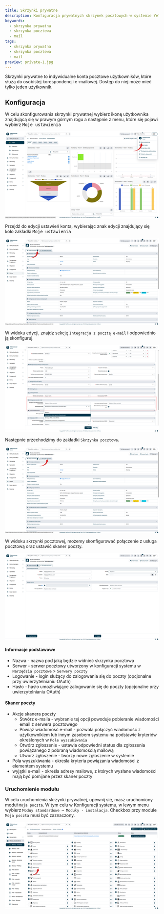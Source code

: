 ```yaml
---
title: Skrzynki prywatne
description: Konfiguracja prywatnych skrzynek pocztowych w systemie YetiForce
keywords:
  - skrzynka prywatna
  - skrzynka pocztowa
  - mail
tags:
  - skrzynka prywatna
  - skrzynka pocztowa
  - mail
preview: private-1.jpg
---
```


Skrzynki prywatne to indywidualne konta pocztowe użytkowników, które służą do osobistej korespondencji e-mailowej. Dostęp do niej może mieć tylko jeden użytkownik.

## Konfiguracja

W celu skonfigurowania skrzynki prywatnej wybierz ikonę użytkownika znajdującą się w prawym górnym rogu a następnie z menu, które się pojawi wybierz <kbd>Moje ustawienia</kbd>

![private-1](private-1.jpg)

Przejdź do edycji ustawień konta, wybierając znak edycji znajdujący się koło zakładki <kbd>Moje ustawienia</kbd>

![private-2](private-2.jpg)

W widoku edycji, znajdź sekcję `Integracja z pocztą e-mail` i odpowiednio ją skonfiguruj.

![private-3](private-3.jpg)

Następnie przechodzimy do zakładki `Skrzynka pocztowa`.

![private-4](private-4.jpg)

W widoku skrzynki pocztowej, możemy skonfigurować połączenie z usługa pocztową oraz ustawić skaner poczty.

![private-5](private-5.jpg)

#### Informacje podstawowe

- Nazwa - nazwa pod jaką będzie widnieć skrzynka pocztowa
- Serwer - serwer pocztowy utworzony w konfiguracji systemu w `Narzędzia pocztowe` > `Serwery poczty`
- Logowanie - login służący do zalogowania się do poczty (opcjonalne przy uwierzytelnianiu OAuth)
- Hasło - hasło umożliwiające zalogowanie się do poczty (opcjonalne przy uwierzytelnianiu OAuth)

#### Skaner poczty

- Akcje skanera poczty
  - Stwórz e-maila - wybranie tej opcji powoduje pobieranie wiadomości email z serwera pocztowego
  - Powiąż wiadomość e-mail - pozwala połączyć wiadomość z użytkownikiem lub innym zasobem systemu na podstawie kryteriów określonych w `Pole wyszukiwania`
  - Otwórz zgłoszenie - ustawia odpowiedni status dla zgłoszenia powiązanego z pobraną wiadomością mailową
  - Utwórz zgłoszenie - tworzy nowe zgłoszenie w systemie
- Pola wyszukiwania - określa kryteria powiązania wiadomości z elementem systemu
- wyjątki e-mail - określa adresy mailowe, z których wysłane wiadomości mają być pomijane przez skaner poczty

### Uruchomienie modułu

W celu uruchomienia skrzynki prywatnej, upewnij się, masz uruchomiony moduł `Moja poczta`. W tym celu w Konfiguracji systemu, w lewym menu wybierz `Moduy standardowe ➞ Moduły - instalacja`. Checkbox przy module `Moja poczta` musi być zaznaczony.

![private-6](private-6.jpg)
